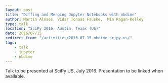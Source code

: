 ```yaml
---
layout: post
title: "Diffing and Merging Jupyter Notebooks with nbdime"
author: Martin Alnaes, Vidar Tonaas Fauske,  Min Ragan-Kelley
type: talk
location: "SciPy 2016, Austin, Texax (US)"
date: 2016/07/15
redirect_from: "/activities/2016-07-15-nbdime-scipy-us/"
tags:
    - talk
    - jupyter
    - nbdime
---
```


Talk to be presented at SciPy US, July 2016. Presentation to be linked when available.
